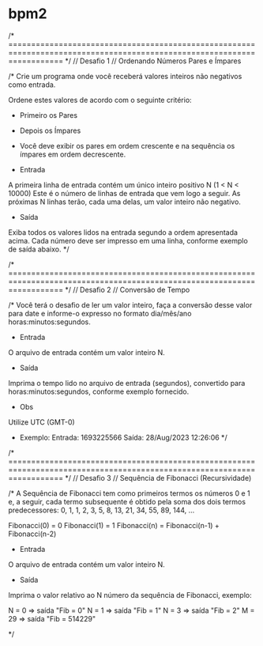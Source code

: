# bpm2
/* ======================================================================================================================== */
// Desafio 1
// Ordenando Números Pares e Ímpares

/* Crie um programa onde você receberá valores inteiros não negativos como
entrada.

Ordene estes valores de acordo com o seguinte critério:

- Primeiro os Pares
- Depois os Ímpares
- Você deve exibir os pares em ordem crescente e na sequência os ímpares em
ordem decrescente.

- Entrada

A primeira linha de entrada contém um único inteiro positivo N (1 < N < 10000)
Este é o número de linhas de entrada que vem logo a seguir. As próximas N
linhas terão, cada uma delas, um valor inteiro não negativo.

- Saída

Exiba todos os valores lidos na entrada segundo a ordem apresentada acima.
Cada número deve ser impresso em uma linha, conforme exemplo de saída abaixo.
*/


/* ======================================================================================================================== */
// Desafio 2
// Conversão de Tempo

/*
Você terá o desafio de ler um valor inteiro, faça a conversão desse valor para date e informe-o expresso no formato
dia/mês/ano horas:minutos:segundos.

- Entrada

O arquivo de entrada contém um valor inteiro N.

- Saída

Imprima o tempo lido no arquivo de entrada (segundos), convertido para
horas:minutos:segundos, conforme exemplo fornecido.

- Obs

Utilize UTC (GMT-0)

- Exemplo:
    Entrada: 1693225566
    Saída: 28/Aug/2023 12:26:06
*/


/* ======================================================================================================================== */
// Desafio 3
// Sequência de Fibonacci (Recursividade)

/*
A Sequência de Fibonacci tem como primeiros termos os números 0 e 1 e, a seguir, 
cada termo subsequente é obtido pela soma dos dois termos predecessores:
0, 1, 1, 2, 3, 5, 8, 13, 21, 34, 55, 89, 144, ...

Fibonacci(0) = 0
Fibonacci(1) = 1
Fibonacci(n) = Fibonacci(n-1) + Fibonacci(n-2)

- Entrada

O arquivo de entrada contém um valor inteiro N.

- Saída

Imprima o valor relativo ao N número da sequência de Fibonacci, exemplo:

N = 0  => saída "Fib = 0"
N = 1  => saída "Fib = 1"
N = 3  => saída "Fib = 2"
M = 29 => saída "Fib = 514229"

 */
